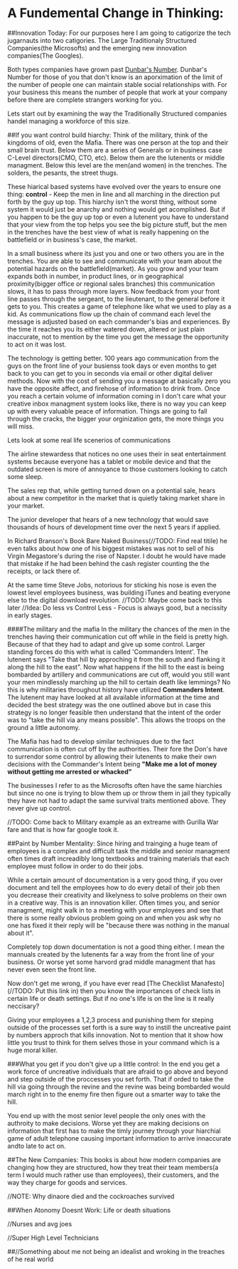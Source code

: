 # A Fundemental Change in Thinking:




##Innovation Today:
For our purposes here I am going to catigorize the tech jugarnauts into two catigories. The Large Traditionaly Structured Companies(the Microsofts) and the emerging new innovation companies(The Googles).

Both types companies have grown past [Dunbar's Number](http://en.wikipedia.org/wiki/Dunbar's_number). Dunbar's Number for those of you that don't know is an aporximation of the limit of the number of people one can maintain stable social relationships with. For your business this means the number of people that work at your company before there are complete strangers working for you.

Lets start out by examining the way the Traditionally Structured companies handel managing a workforce of this size.

##If you want control build hiarchy:
Think of the military, think of the kingdoms of old, even the Mafia. There was one person at the top and their small brain trust. Below them are a series of Generals or in business case C-Level directors(CMO, CTO, etc). Below them are the lutenents or middle managment. Below this level are the men(and women) in the trenches. The solders, the pesants, the street thugs.

These hiarical based systems have evolved over the years to ensure one thing: **control** - Keep the men in line and all marching in the direction put forth by the guy up top.
This hiarchy isn't the worst thing, without some system it would just be anarchy and nothing would get acomplished. But if you happen to be the guy up top or even a lutenent you have to understand that your view from the top helps you see the big picture stuff, but the men in the trenches have the best view of what is really happening on the battlefield or in business's case, the market.

In a small business where its just you and one or two others you are in the trenches. You are able to see and communicate with your team about the potential hazards on the battlefield(market). As you grow and your team expands both in number, in product lines, or in geographical proximity(bigger office or regional sales branches) this communication slows, it has to pass through more layers. Now feedback from your front line passes through the sergeant, to the lieutenant, to the general before it gets to you. This creates a game of telephone like what we used to play as a kid. As communications flow up the chain of command each level the message is adjusted based on each commander's bias and experiences. By the time it reaches you its either watered down, altered or just plain inaccurate, not to mention by the time you get the message the opportunity to act on it was lost.

The technology is getting better. 100 years ago communication from the guys on the front line of your busienss took days or even months to get back to you can get to you in seconds via email or other digital deliver methods. Now with the cost of sending you a message at basically zero you have the opposite affect, and firehose of information to drink from. Once you reach a certain volume of information coming in I don't care what your creative inbox managment system looks like, there is no way you can keep up with every valuable peace of information. Things are going to fall through the cracks, the bigger your orginization gets, the more things you will miss.



Lets look at some real life scenerios of communications

The airline stewardess that notices no one uses their in seat entertainment systems because everyone has a tablet or mobile device and that the outdated screen is more of annoyance to those customers looking to catch some sleep.

The sales rep that, while getting turned down on a potential sale, hears about a new competitor in the market that is quietly taking market share in your market.

The junior developer that hears of a new technology that would save thousands of hours of development time over the next 5 years if applied.

In Richard Branson's Book Bare Naked Business(//TODO: Find real titile) he even talks about how one of his biggest mistakes was not to sell of his Virgin Megastore's during the rise of Napster. I doubt he would have made that mistake if he had been behind the cash register counting the the receipts, or lack there of.

At the same time Steve Jobs, notorious for sticking his nose is even the lowest level employees business, was building iTunes and beating everyone else to the digital download revolution. //TODO: Maybe come back to this later
//Idea: Do less vs Control Less - Focus is always good, but a necissity in early stages.


####The military and the mafia
In the military the chances of the men in the trenches having their communication cut off while in the field is pretty high. Because of that they had to adapt and give up some control. Larger standing forces do this with what is called 'Commanders Intent'. The lutenent says "Take that hill by approching it from the south and flanking it along the hill to the east". Now what happens if the hill to the east is being bombarded by artillery and communications are cut off, would you still want your men mindlessly marching up the hill to certain death like lemmings? No this is why militaries throughout history have utilized **Commanders Intent**. The lutenent may have looked at all available information at the time and decided the best strategy was the one outlined above but  in case this strategy is no longer feasible then understand that the intent of the order was to "take the hill via any means possible". This allows the troops on the ground a little autonomy.

The Mafia has had to develop similar techniques due to the fact communication is often cut off by the authorities.  Their fore the Don's have to surrendor some control by allowing their lutenents to make their own decisions with the Commander's Intent being **"Make me a lot of money without getting me arrested or whacked"**

The businesses I refer to as the Microsofts often have the same hiarchies but since no one is trying to blow them up or throw them in jail they typically they have not had to adapt the same survival traits mentioned above. They never give up control.

//TODO: Come back to Military example as an extreame with Gurilla War fare and that is how far google took it.


##Paint by Number Mentality:
Since hiring and trainging a huge team of employees is a complex and difficult task the middle and senior managment often times draft increadibly long textbooks and training materials that each employee must follow in order to do their jobs.

While a certain amount of documentation is a very good thing, if you over document and tell the employees how to do every detail of their job then you decrease their creativity and likelyness
 to solve problems on their own in a creative way. This is an innovation killer. Often times you, and senior managment, might walk in to a meeting with your employees and see that there is some really obvious problem going on and when you ask why no one has fixed it their reply will be "because there was nothing in the manual about it".

Completely top down documentation is not a good thing either. I mean the mannuals created by the lutenents far a way from the front line of your business. Or worse yet some harvord grad middle managment that has never even seen the front line.

Now don't get me wrong, if you have ever read [The Checklist Manafesto](//TODO: Put this link in) then you know the importances of check lists in certain life or death settings. But if no one's life is on the line is it really neccisary?

Giving your employees a 1,2,3 process and punishing them for steping outside of the processes set forth is a sure way to instill the uncreative paint by numbers approch that kills innovation. Not to mention that it show how little you trust to think for them selves those in your command which is a huge moral killer.

###What you get if you don't give up a little control:
In the end you get a work force of uncreative individuals that are afraid to go above and beyond and step outside of the proccesses you set forth. That if orded to take the hill via going through the revine and the revine was being bombarded would march right in to the enemy fire then figure out a smarter way to take the hill.

You end up with the most senior level people the only ones with the authroity to make decisions. Worse yet they are making decisions on information that first has to make the timly journey through your hiarchial game of adult telephone causing important information to arrive innaccurate andto late to act on.





##The New Companies:
This books is about how modern companies are changing how they are structured, how they treat their team members(a term I would much rather use than employees), their customers, and the way they charge for goods and services.



//NOTE: Why dinaore died and the cockroaches survived

##When Atonomy Doesnt Work:
Life or death situations

//Nurses and avg joes

//Super High Level Technicians

##//Something about me not being an idealist and wroking in the treaches of he real world



